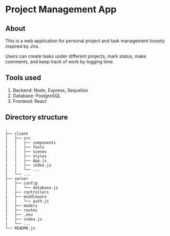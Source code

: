 # Project Management App

## About

This is a web application for personal project and task management loosely inspired by Jira.

Users can create tasks under different projects, mark status, make comments, and keep track of work by logging time.

## Tools used

1. Backend: Node, Express, Sequelize
2. Database: PostgreSQL
3. Frontend: React

## Directory structure

    .
    ├── client
    |   ├── src
    |   |   ├── components
    |   |   ├── fonts
    |   |   ├── scenes
    |   |   ├── styles
    |   |   ├── App.js
    |   |   ├── index.js
    |   |   └── ...
    |   └── ...
    ├── server
    |   ├── config
    |   |   └── database.js
    |   ├── controllers
    |   ├── middleware
    |   |   └── auth.js
    |   ├── models
    |   ├── routes
    |   ├── .env
    |   ├── index.js
    |   └── ...
    └── README.js